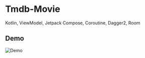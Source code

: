 # Tmdb-Movie
Kotlin, ViewModel, Jetpack Compose, Coroutine, Dagger2, Room

Demo
-----------
<img src="screenshots/demo.gif" alt="Demo">
